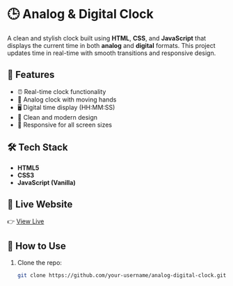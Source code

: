 # 🕒 Analog & Digital Clock

A clean and stylish clock built using **HTML**, **CSS**, and **JavaScript** that displays the current time in both **analog** and **digital** formats. This project updates time in real-time with smooth transitions and responsive design.

## 🚀 Features

- ⏰ Real-time clock functionality  
- 🧭 Analog clock with moving hands  
- 🖥️ Digital time display (HH:MM:SS)  
- 🌙 Clean and modern design  
- 📱 Responsive for all screen sizes  

## 🛠️ Tech Stack

- **HTML5**  
- **CSS3**  
- **JavaScript (Vanilla)**

## 🔗 Live Website

👉 [View Live](https://m-hassanjavaid.github.io/Analog-and-Digital-clock/)

## 📂 How to Use

1. Clone the repo:
   ```bash
   git clone https://github.com/your-username/analog-digital-clock.git
